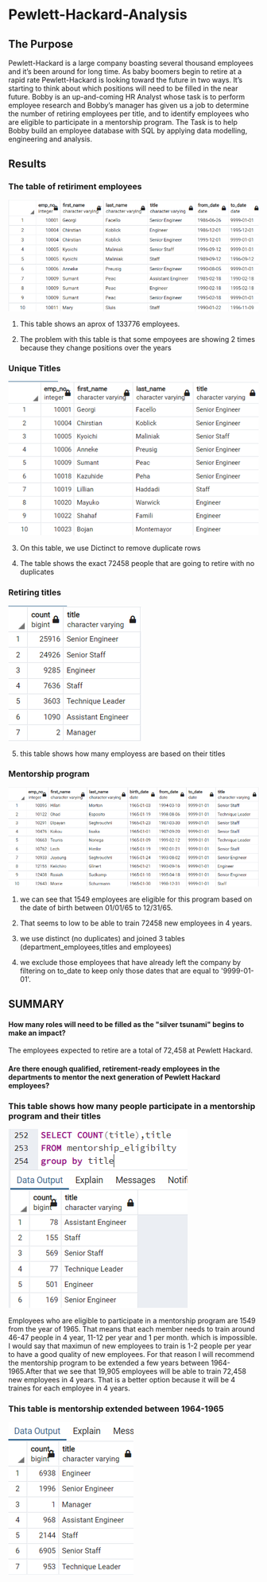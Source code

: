 # Pewlett-Hackard-Analysis
## The Purpose
Pewlett-Hackard is a large company boasting several thousand employees and it’s been around for long time. As baby boomers begin to retire at a rapid rate Pewlett-Hackard is looking toward the future in two ways. It’s starting to think about which positions will need to be filled in the near future.
Bobby is an up-and-coming HR Analyst whose task is to perform employee research and Bobby’s manager has given us a job to determine the number of retiring employees per title, and to identify employees who are eligible to participate in a mentorship program. The Task is to help Bobby build an employee database with SQL by applying data modelling, engineering and analysis.
## Results
### The table of retiriment employees
![retirement_titles](retirement_titles.png)

1) This table shows an aprox of 133776 employees.

2) The problem with this table is that some empoyees are showing 2 times because they change positions over the years
### Unique Titles
![unique_titles](unique_titles.png)

3) On this table, we use Dictinct to remove duplicate rows
 
4) The table shows the exact 72458 people that are going to retire with no duplicates
### Retiring titles
![retiring_titles](retiring_titles.png)

5) this table shows how many employess are based on their titles
### Mentorship program
![mentorship_eligibility](mentorship_eligibility.png)

1) we can see that 1549 employees are eligible for this program based on the date of birth between 01/01/65 to 12/31/65.

2) That seems to low to be able to train 72458 new employees in 4 years.

3) we use distinct (no duplicates) and joined 3 tables (department_employees,titles and employees)

4) we exclude those employees that have already left the company by filtering on to_date to keep only those dates that are equal to '9999-01-01'.
## SUMMARY
#### How many roles will need to be filled as the "silver tsunami" begins to make an impact?
The employees expected to retire are a total of 72,458 at Pewlett Hackard. 
#### Are there enough qualified, retirement-ready employees in the departments to mentor the next generation of Pewlett Hackard employees?
### This table shows how many people participate in a mentorship program and their titles
![mentor_count](mentor_count.png)

Employees who are eligible to participate in a mentorship program  are 1549 from the year of 1965. That means that each member needs to train around 46-47 people in 4 year, 11-12 per year and 1 per month. which is impossible. I would say that maximun of new employees to train is 1-2 people per year to have a good quality of new employees. 
For that reason I will recommend the mentorship program to be extended a few years between 1964-1965.After that we see that 19,905 employees will be able to train 72,458 new employees in 4 years. That is a better option because it will be 4 traines for each employee in 4 years.
### This table is mentorship extended between 1964-1965
![mentor_count1964](mentor_count1964.png)

